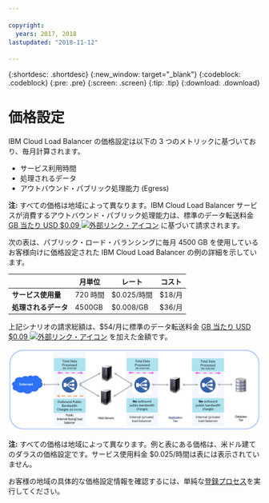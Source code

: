 ```yaml
---

copyright:
  years: 2017, 2018
lastupdated: "2018-11-12"

---
```


{:shortdesc: .shortdesc}
{:new_window: target="_blank"}
{:codeblock: .codeblock}
{:pre: .pre}
{:screen: .screen}
{:tip: .tip}
{:download: .download}


# 価格設定

IBM Cloud Load Balancer の価格設定は以下の 3 つのメトリックに基づいており、毎月計算されます。

* サービス利用時間
* 処理されるデータ
* アウトバウンド・パブリック処理能力 (Egress)

**注:** すべての価格は地域によって異なります。IBM Cloud Load Balancer サービスが消費するアウトバウンド・パブリック処理能力は、標準のデータ転送料金 [GB 当たり USD $0.09 ![外部リンク・アイコン](../../icons/launch-glyph.svg "外部リンク・アイコン")](https://www.ibm.com/cloud/bandwidth) に基づいて請求されます。

次の表は、パブリック・ロード・バランシングに毎月 4500 GB を使用しているお客様向けに価格設定された IBM Cloud Load Balancer の例の詳細を示しています。

| | 月単位 | レート | コスト |
| ------------- | ------------- | ------------- | ------------- |
| **サービス使用量** | 720 時間 | $0.025/時間 | $18/月 |
| **処理されるデータ** | 4500GB | $0.008/GB | $36/月 |

上記シナリオの請求総額は、$54/月に標準のデータ転送料金 [GB 当たり USD $0.09 ![外部リンク・アイコン](../../icons/launch-glyph.svg "外部リンク・アイコン")](https://www.ibm.com/cloud/bandwidth) を加えた金額です。

![価格設定](./images/pricing.png)


**注:** すべての価格は地域によって異なります。例と表にある価格は、米ドル建てのダラスの価格設定です。サービス使用料金 $0.025/時間は表には表示されていません。

お客様の地域の具体的な価格設定情報を確認するには、単純な[登録プロセス](https://console.bluemix.net/catalog/infrastructure/load-balancer-group)を実行してください。
